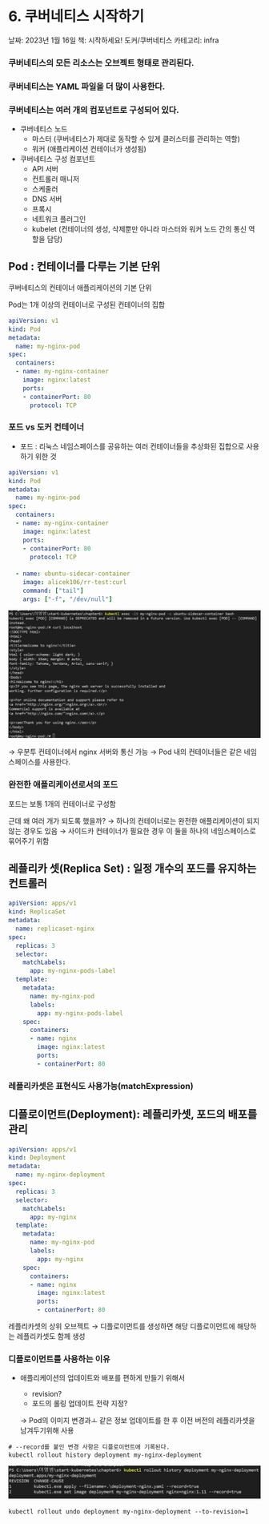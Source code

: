 # 6. 쿠버네티스 시작하기

날짜: 2023년 1월 16일
책: 시작하세요! 도커/쿠버네티스
카테고리: infra

### 쿠버네티스의 모든 리소스는 오브젝트 형태로 관리된다.

### 쿠버네티스는 YAML 파일을 더 많이 사용한다.

### 쿠버네티스는 여러 개의 컴포넌트로 구성되어 있다.

- 쿠버네티스 노드
    - 마스터 (쿠버네티스가 제대로 동작할 수 있게 클러스터를 관리하는 역할)
    - 워커 (애플리케이션 컨테이너가 생성됨)
- 쿠버네티스 구성 컴포넌트
    - API 서버
    - 컨트롤러 매니저
    - 스케줄러
    - DNS 서버
    - 프록시
    - 네트워크 플러그인
    - kubelet (컨테이너의 생성, 삭제뿐만 아니라 마스터와 워커 노드 간의 통신 역할을 담당)

## Pod : 컨테이너를 다루는 기본 단위

쿠버네티스의 컨테이너 애플리케이션의 기본 단위

Pod는 1개 이상의 컨테이너로 구성된 컨테이너의 집합

```yaml
apiVersion: v1
kind: Pod
metadata:
  name: my-nginx-pod
spec:
  containers:
  - name: my-nginx-container
    image: nginx:latest
    ports:
    - containerPort: 80
      protocol: TCP
```

### 포드 vs 도커 컨테이너

- 포드 : 리눅스 네임스페이스를 공유하는 여러 컨테이너들을 추상화된 집합으로 사용하기 위한 것

```yaml
apiVersion: v1
kind: Pod
metadata:
  name: my-nginx-pod
spec:
  containers:
  - name: my-nginx-container
    image: nginx:latest
    ports:
    - containerPort: 80
      protocol: TCP

  - name: ubuntu-sidecar-container
    image: alicek106/rr-test:curl
    command: ["tail"]
    args: ["-f", "/dev/null"]
```

![Untitled](../../images/%EC%BF%A0%EB%B2%84%EB%84%A4%ED%8B%B0%EC%8A%A4%EC%8B%9C%EC%9E%91%ED%95%98%EA%B8%B0_1.png)

→ 우분투 컨테이너에서 nginx 서버와 통신 가능 → Pod 내의 컨테이너들은 같은 네임스페이스를 사용한다.

### 완전한 애플리케이션로서의 포드

포드는 보통 1개의 컨테이너로 구성함

근데 왜 여러 개가 되도록 했을까? → 하나의 컨테이너로는 완전한 애플리케이션이 되지 않는 경우도 있음 → 사이드카 컨테이너가 필요한 경우 이 둘을 하나의 네임스페이스로 묶어주기 위함

## 레플리카 셋(Replica Set) : 일정 개수의 포드를 유지하는 컨트롤러

```yaml
apiVersion: apps/v1
kind: ReplicaSet
metadata:
  name: replicaset-nginx
spec:
  replicas: 3
  selector:
    matchLabels:
      app: my-nginx-pods-label
  template:
    metadata:
      name: my-nginx-pod
      labels:
        app: my-nginx-pods-label
    spec:
      containers:
      - name: nginx
        image: nginx:latest
        ports:
        - containerPort: 80
```

### 레플리카셋은 표현식도 사용가능(matchExpression)

## 디플로이먼트(Deployment): 레플리카셋, 포드의 배포를 관리

```yaml
apiVersion: apps/v1
kind: Deployment
metadata:
  name: my-nginx-deployment
spec:
  replicas: 3
  selector:
    matchLabels:
      app: my-nginx
  template:
    metadata:
      name: my-nginx-pod
      labels:
        app: my-nginx
    spec:
      containers:
      - name: nginx
        image: nginx:latest
        ports:
        - containerPort: 80
```

레플리카셋의 상위 오브젝트 → 디플로이먼트를 생성하면 해당 디플로이먼트에 해당하는 레플리카셋도 함께 생성

### 디플로이먼트를 사용하는 이유

- 애플리케이션의 업데이트와 배포를 편하게 만들기 위해서
    - revision?
    - 포드의 롤링 업데이트 전략 지정?
    
    → Pod의 이미지 변경과ㅗ 같은 정보 업데이트를 한 후 이전 버전의 레플리카셋을 남겨두기위해 사용
    

```
# --record를 붙인 변경 사항은 디플로이먼트에 기록된다.
kubectl rollout history deployment my-nginx-deployment
```

![Untitled](../../images/%EC%BF%A0%EB%B2%84%EB%84%A4%ED%8B%B0%EC%8A%A4%EC%8B%9C%EC%9E%91%ED%95%98%EA%B8%B0_2.png)

```
kubectl rollout undo deployment my-nginx-deployment --to-revision=1
```